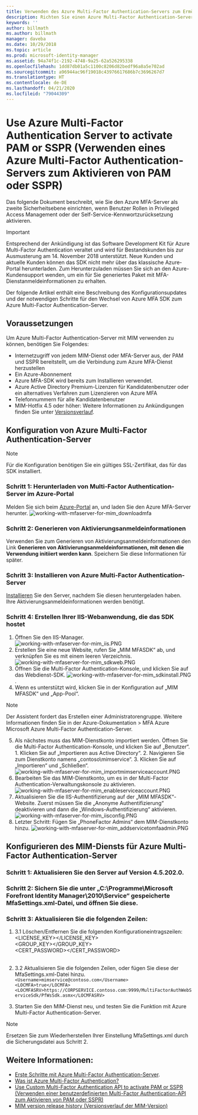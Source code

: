 ```yaml
---
title: Verwenden des Azure Multi-Factor Authentication-Servers zum Ermöglichen von PAM- oder SSPR-Szenarios | Microsoft-Dokumentation
description: Richten Sie einen Azure Multi-Factor Authentication-Server als zweite Sicherheitsebene ein, wenn Benutzer Rollen in Privileged Access Management und der Self-Service-Kennwortzurücksetzung aktivieren.
keywords: ''
author: billmath
ms.author: billmath
manager: daveba
ms.date: 10/29/2018
ms.topic: article
ms.prod: microsoft-identity-manager
ms.assetid: 94a74f1c-2192-4748-9a25-62a526295338
ms.openlocfilehash: 1dd87db01a5c1100c8206d82bedf96a8a5e702ad
ms.sourcegitcommit: a96944ac96f19018c43976617686b7c3696267d7
ms.translationtype: HT
ms.contentlocale: de-DE
ms.lasthandoff: 04/21/2020
ms.locfileid: "79044309"
---
```

# <a name="use-azure-multi-factor-authentication-server-to-activate-pam-or-sspr"></a>Use Azure Multi-Factor Authentication Server to activate PAM or SSPR (Verwenden eines Azure Multi-Factor Authentication-Servers zum Aktivieren von PAM oder SSPR)
Das folgende Dokument beschreibt, wie Sie den Azure MFA-Server als zweite Sicherheitsebene einrichten, wenn Benutzer Rollen in Privileged Access Management oder der Self-Service-Kennwortzurücksetzung aktivieren.

> [!IMPORTANT]
> Entsprechend der Ankündigung ist das Software Development Kit für Azure Multi-Factor Authentication veraltet und wird für Bestandskunden bis zur Ausmusterung am 14. November 2018 unterstützt. Neue Kunden und aktuelle Kunden können das SDK nicht mehr über das klassische Azure-Portal herunterladen. Zum Herunterzuladen müssen Sie sich an den Azure-Kundensupport wenden, um ein für Sie generiertes Paket mit MFA-Dienstanmeldeinformationen zu erhalten.

Der folgende Artikel enthält eine Beschreibung des Konfigurationsupdates und der notwendigen Schritte für den Wechsel von Azure MFA SDK zum Azure Multi-Factor Authentication-Server.

## <a name="prerequisites"></a>Voraussetzungen

Um Azure Multi-Factor Authentication-Server mit MIM verwenden zu können, benötigen Sie Folgendes:

- Internetzugriff von jedem MIM-Dienst oder MFA-Server aus, der PAM und SSPR bereitstellt, um die Verbindung zum Azure MFA-Dienst herzustellen
- Ein Azure-Abonnement
- Azure MFA-SDK wird bereits zum Installieren verwendet.
- Azure Active Directory Premium-Lizenzen für Kandidatenbenutzer oder ein alternatives Verfahren zum Lizenzieren von Azure MFA
- Telefonnummern für alle Kandidatenbenutzer
- MIM-Hotfix 4.5 oder höher: Weitere Informationen zu Ankündigungen finden Sie unter [Versionsverlauf](./reference/version-history.md).

## <a name="azure-multi-factor-authentication-server-configuration"></a>Konfiguration von Azure Multi-Factor Authentication-Server 
> [!NOTE] 
> Für die Konfiguration benötigen Sie ein gültiges SSL-Zertifikat, das für das SDK installiert. 

### <a name="step-1-download-azure-multi-factor-authentication-server-from-the-azure-portal"></a>Schritt 1: Herunterladen von Multi-Factor Authentication-Server im Azure-Portal 
Melden Sie sich beim [Azure-Portal](https://portal.azure.com/) an, und laden Sie den Azure MFA-Server herunter.
![working-with-mfaserver-for-mim_downloadmfa](media/working-with-mfaserver-for-mim/working-with-mfaserver-for-mim_downloadmfa.PNG)

### <a name="step-2-generate-activation-credentials"></a>Schritt 2: Generieren von Aktivierungsanmeldeinformationen
Verwenden Sie zum Generieren von Aktivierungsanmeldeinformationen den Link **Generieren von Aktivierungsanmeldeinformationen, mit denen die Verwendung initiiert werden kann**. Speichern Sie diese Informationen für später.

### <a name="step-3-install-the-azure-multi-factor-authentication-server"></a>Schritt 3: Installieren von Azure Multi-Factor Authentication-Server
[Installieren](https://docs.microsoft.com/azure/active-directory/authentication/howto-mfaserver-deploy#install-and-configure-the-mfa-server) Sie den Server, nachdem Sie diesen heruntergeladen haben.  Ihre Aktivierungsanmeldeinformationen werden benötigt. 

### <a name="step-4-create-your-iis-web-application-that-will-host-the-sdk"></a>Schritt 4: Erstellen Ihrer IIS-Webanwendung, die das SDK hostet
1. Öffnen Sie den IIS-Manager. ![working-with-mfaserver-for-mim_iis.PNG](media/working-with-mfaserver-for-mim/working-with-mfaserver-for-mim_iis.PNG)
2.  Erstellen Sie eine neue Website, rufen Sie „MIM MFASDK“ ab, und verknüpfen Sie es mit einem leeren Verzeichnis. ![working-with-mfaserver-for-mim_sdkweb.PNG](media/working-with-mfaserver-for-mim/working-with-mfaserver-for-mim_sdkweb.PNG)
3. Öffnen Sie die Multi-Factor Authentication-Konsole, und klicken Sie auf das Webdienst-SDK. ![working-with-mfaserver-for-mim_sdkinstall.PNG](media/working-with-mfaserver-for-mim/working-with-mfaserver-for-mim_sdkinstall.PNG).
4. Wenn es unterstützt wird, klicken Sie in der Konfiguration auf „MIM MFASDK“ und „App-Pool“.

> [!NOTE] 
> Der Assistent fordert das Erstellen einer Administratorengruppe. Weitere Informationen finden Sie in der Azure-Dokumentation > MFA Azure Microsoft Azure Multi-Factor Authentication-Server.

5. Als nächstes muss das MIM-Dienstkonto importiert werden. Öffnen Sie die Multi-Factor Authentication-Konsole, und klicken Sie auf „Benutzer“. 1\. Klicken Sie auf „Importieren aus Active Directory“. 2\. Navigieren Sie zum Dienstkonto namens „contoso\mimservice“. 3\. Klicken Sie auf „Importieren“ und „Schließen“. ![working-with-mfaserver-for-mim_importmimserviceaccount.PNG](media/working-with-mfaserver-for-mim/working-with-mfaserver-for-mim_importmimserviceaccount.PNG) 
6. Bearbeiten Sie das MIM-Dienstkonto, um es in der Multi-Factor Authentication-Verwaltungskonsole zu aktivieren. ![working-with-mfaserver-for-mim_enableserviceaccount.PNG](media/working-with-mfaserver-for-mim/working-with-mfaserver-for-mim_enableserviceaccount.PNG)
7. Aktualisieren Sie die IIS-Authentifizierung auf der „MIM MFASDK“-Website. Zuerst müssen Sie die „Anonyme Authentifizierung“ deaktivieren und dann die „Windows-Authentifizierung“ aktivieren. ![working-with-mfaserver-for-mim_iisconfig.PNG](media/working-with-mfaserver-for-mim/working-with-mfaserver-for-mim_iisconfig.PNG)
8. Letzter Schritt: Fügen Sie „PhoneFactor Admins“ dem MIM-Dienstkonto hinzu. ![working-with-mfaserver-for-mim_addservicetomfaadmin.PNG](media/working-with-mfaserver-for-mim/working-with-mfaserver-for-mim_addservicetomfaadmin.PNG)

## <a name="configuring-the-mim-service-for-azure-multi-factor-authentication-server"></a>Konfigurieren des MIM-Diensts für Azure Multi-Factor Authentication-Server 

### <a name="step-1-patch-server-to-452020"></a>Schritt 1: Aktualisieren Sie den Server auf Version 4.5.202.0.
 
### <a name="step-2-backup-and-open-the-mfasettingsxml-located-in-the-cprogram-filesmicrosoft-forefront-identity-manager2010service"></a>Schritt 2: Sichern Sie die unter „C:\Programme\Microsoft Forefront Identity Manager\2010\Service“ gespeicherte MfaSettings.xml-Datei, und öffnen Sie diese.

### <a name="step-3-update-the-following-lines"></a>Schritt 3: Aktualisieren Sie die folgenden Zeilen:
1. 3\.1 Löschen/Entfernen Sie die folgenden Konfigurationeintragszeilen: <br>
<LICENSE_KEY></LICENSE_KEY><br>
<GROUP_KEY></GROUP_KEY><br>
<CERT_PASSWORD></CERT_PASSWORD><br>
<CertFilePath></CertFilePath><br>

2. 3\.2 Aktualisieren Sie die folgenden Zeilen, oder fügen Sie diese der MfaSettings.xml-Datei hinzu. <br>
`<Username>mimservice@contoso.com</Username>` <br>
`<LOCMFA>true</LOCMFA>`<br>
`<LOCMFASRV>https://CORPSERVICE.contoso.com:9999/MultiFactorAuthWebServiceSdk/PfWsSdk.asmx</LOCMFASRV>`

3. Starten Sie den MIM-Dienst neu, und testen Sie die Funktion mit Azure Multi-Factor Authentication-Server.

> [!NOTE] 
> Ersetzen Sie zum Wiederherstellen Ihrer Einstellung MfaSettings.xml durch die Sicherungsdatei aus Schritt 2.


## <a name="see-also"></a>Weitere Informationen:

-    [Erste Schritte mit Azure Multi-Factor Authentication-Server](https://docs.microsoft.com/azure/active-directory/authentication/howto-mfaserver-deploy).
- [Was ist Azure Multi-Factor Authentication?](https://docs.microsoft.com/azure/multi-factor-authentication/multi-factor-authentication)
- [Use Custom Multi-Factor Authentication API to activate PAM or SSPR (Verwenden einer benutzerdefinierten Multi-Factor Authentication-API zum Aktivieren von PAM oder SSPR)](Working-with-custommfaserver-for-mim.md)
- [MIM version release history (Versionsverlauf der MIM-Version)](./reference/version-history.md)
